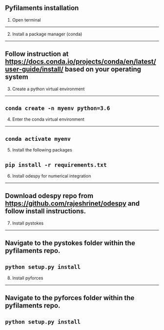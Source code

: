 Pyfilaments installation
---
1. Open terminal
---
2. Install a package manager (conda)
---
Follow instruction at https://docs.conda.io/projects/conda/en/latest/user-guide/install/ based on your operating system
---
3. Create a python virtual environment
---
`conda create -n myenv python=3.6`
---
4. Enter the conda virtual environment 
---
`conda activate myenv`
---
5. Install the following packages 

`pip install -r requirements.txt`
---
6. Install odespy for numerical integration
---
Download odespy repo from https://github.com/rajeshrinet/odespy and follow install instructions.
---
7. Install pystokes
---
Navigate to the pystokes folder within the pyfilaments repo.
---
`python setup.py install`
---
8. Install pyforces
---
Navigate to the pyforces folder within the pyfilaments repo.
---
`python setup.py install`
---



